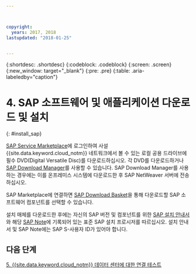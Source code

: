 ```yaml
---



copyright:
  years: 2017, 2018
lastupdated: "2018-01-25"


---
```


{:shortdesc: .shortdesc}
{:codeblock: .codeblock}
{:screen: .screen}
{:new_window: target="_blank"}
{:pre: .pre}
{:table: .aria-labeledby="caption"}

# 4. SAP 소프트웨어 및 애플리케이션 다운로드 및 설치
{: #install_sap}

[SAP Service Marketplace](https://websmp201.sap-ag.de/)에 로그인하여 사설 {{site.data.keyword.cloud_notm}} 네트워크에서 볼 수 있는 로컬 공용 드라이브에 필수 DVD(Digital Versatile Disc)를 다운로드하십시오. 각 DVD를 다운로드하거나 [SAP Download Manager](https://support.sap.com/software/download-manager/help.html)를 사용할 수 있습니다. SAP Download Manager를 사용하는 경우에는 이를 온프레미스 시스템에 다운로드한 후 SAP NetWeaver 서버에 전송하십시오.  

SAP Marketplace에 연결하면 [SAP Download Basket](https://websmp210.sap-ag.de/~sapidp/002006825000000233112001/)을 통해 다운로드할 SAP 소프트웨어 컴포넌트를 선택할 수 있습니다. 

설치 매체를 다운로드한 후에는 자신의 SAP 버전 및 컴포넌트를 위한 [SAP 설치 안내서](https://service.sap.com/instguides)와 해당 [SAP Note](https://support.sap.com/notes)에 기록되어 있는 표준 SAP 설치 프로시저를 따르십시오. 설치 안내서 및 SAP Note에는 SAP S-사용자 ID가 있어야 합니다. 

## 다음 단계

  [5. {{site.data.keyword.cloud_notm}} 데이터 센터에 대한 연결 테스트](/docs/infrastructure/sap-netweaver/sap-testing-connectivity.html)
